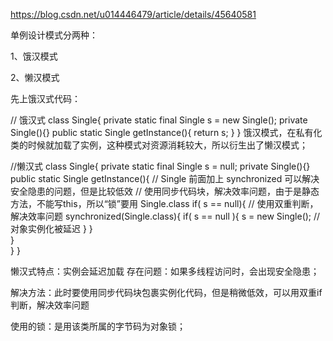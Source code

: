 https://blog.csdn.net/u014446479/article/details/45640581

单例设计模式分两种：

1、饿汉模式

2、懒汉模式



先上饿汉式代码：


// 饿汉式
class Single{
	private static final Single s = new Single();
	private Single(){}
	public static Single getInstance(){
		return s;
	}
}
饿汉模式，在私有化类的时候就加载了实例，这种模式对资源消耗较大，所以衍生出了懒汉模式；

//懒汉式
class Single{
	private static final Single s = null;
	private Single(){}
	public static Single getInstance(){		// Single 前面加上 synchronized 可以解决安全隐患的问题，但是比较低效
		// 使用同步代码块，解决效率问题，由于是静态方法，不能写this，所以“锁”要用  Single.class 
		if( s == null){  // 使用双重判断，解决效率问题
			synchronized(Single.class){
				if( s == null ){
					s = new Single();  // 对象实例化被延迟
				}
			}	
		}		
	}
}

懒汉式特点：实例会延迟加载 
存在问题：如果多线程访问时，会出现安全隐患；

解决方法：此时要使用同步代码块包裹实例化代码，但是稍微低效，可以用双重if判断，解决效率问题

使用的锁：是用该类所属的字节码为对象锁；